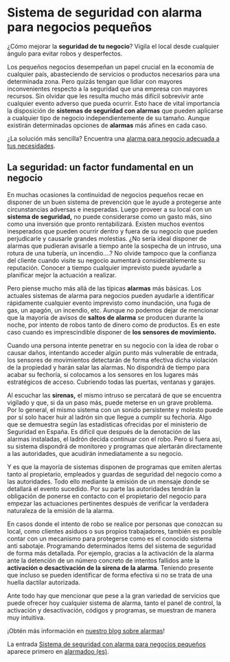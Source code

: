 # Sistema de seguridad con alarma para negocios pequeños

¿Cómo mejorar la **seguridad de tu negocio**? Vigila el local desde cualquier ángulo para evitar robos y desperfectos.

Los pequeños negocios desempeñan un papel crucial en la economía de cualquier país, abasteciendo de servicios o productos necesarios para una determinada zona. Pero quizás tengan que lidiar con mayores inconvenientes respecto a la seguridad que una empresa con mayores recursos. Sin olvidar que les resulta mucho más difícil sobrevivir ante cualquier evento adverso que pueda ocurrir. Esto hace de vital importancia la disposición de **sistemas de seguridad con alarmas** que pueden aplicarse a cualquier tipo de negocio independientemente de su tamaño. Aunque existirán determinadas opciones de **alarmas** más afines en cada caso.

¿La solución más sencilla? Encuentra una [alarma para negocio adecuada a tus necesidades](http://es.alarmadoo.com/).

## La seguridad: un factor fundamental en un negocio

En muchas ocasiones la continuidad de negocios pequeños recae en disponer de un buen sistema de prevención que le ayude a protegerse ante circunstancias adversas e inesperadas. Luego proveer a su local con un **sistema de seguridad,** no puede considerarse como un gasto más, sino como una inversión que pronto rentabilizará. Existen muchos eventos inesperados que pueden ocurrir dentro y fuera de su negocio que pueden perjudicarle y causarle grandes molestias. ¿No sería ideal disponer de alarmas que pudieran avisarle a tiempo ante la sospecha de un intruso, una rotura de una tubería, un incendio….?  No olvide tampoco que la confianza del cliente cuando visite su negocio aumentará considerablemente su reputación.  Conocer a tiempo cualquier imprevisto puede ayudarle a planificar mejor la actuación a realizar.

Pero piense mucho más allá de las típicas **alarmas** más básicas. Los actuales sistemas de alarma para negocios pueden ayudarle a identificar rápidamente cualquier evento imprevisto como inundación, una fuga de gas, un apagón, un incendio, etc. Aunque no podemos dejar de mencionar que la mayoría de avisos de **saltos de alarma** se producen durante la noche, por intento de robos tanto de dinero como de productos. Es en este caso cuando es imprescindible disponer de **los sensores de movimiento.**

Cuando una persona intente penetrar en su negocio con la idea de robar o causar daños, intentando acceder algún punto más vulnerable de entrada, los sensores de movimientos detectarán de forma efectiva dicha violación de la propiedad y harán salar las alarmas. No dispondrá de tiempo para acabar su fechoría, si colocamos a los sensores en los lugares más estratégicos de acceso. Cubriendo todas las puertas, ventanas y garajes.

Al escuchar las **sirenas,** el mismo intruso se percatará de que se encuentra vigilado y que, si da un paso más, puede meterse en un grave problema. Por lo general, el mismo sistema con un sonido persistente y molesto puede por sí solo hacer huir al ladrón sin que llegue a cumplir su fechoría. Algo que se demuestra según las estadísticas ofrecidas por el ministerio de Seguridad en España. Es difícil que después de la denotación de las alarmas instaladas, el ladrón decida continuar con el robo. Pero si fuera así, su sistema dispondrá de monitoreo y programas que alertarán directamente a las autoridades, que acudirán inmediatamente a su negocio.

Y es que la mayoría de sistemas disponen de programas que emiten alertas tanto al propietario, empleados y guardas de seguridad del negocio como a las autoridades. Todo ello mediante la emisión de un mensaje donde se detallará el evento sucedido. Por su parte las autoridades tendrán la obligación de ponerse en contacto con el propietario del negocio para empezar las actuaciones pertinentes después de verificar la verdadera naturaleza de la emisión de la alarma.

En casos donde el intento de robo se realice por personas que conozcan su local, como clientes asiduos o sus propios trabajadores, también es posible contar con un mecanismo para protegerse como es el conocido sistema anti sabotaje. Programando determinados ítems del sistema de seguridad de forma más detallada. Por ejemplo, gracias a la activación de la alarma ante la detención de un número concreto de intentos fallidos ante la **activación o desactivación de la sirena de la alarma**. Teniendo presente que incluso se pueden identificar de forma efectiva si no se trata de una huella dactilar autorizada.

Ante todo hay que mencionar que pese a la gran variedad de servicios que puede ofrecer hoy cualquier sistema de alarma, tanto el panel de control, la activación y desactivación, códigos y programas, se muestran de manera muy intuitiva.

¡Obtén más información en [nuestro blog sobre alarmas](http://es.alarmadoo.com/blog-alarmas-para-casa-hogar-negocio/)!

La entrada [Sistema de seguridad con alarma para negocios pequeños](https://es.alarmadoo.com/sistema-seguridad-alarma-negocios/) aparece primero en [alarmadoo (es)](https://es.alarmadoo.com).

